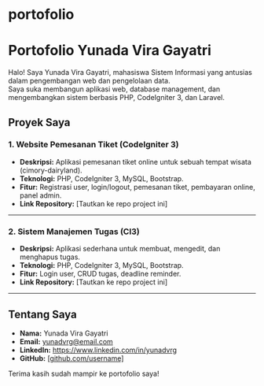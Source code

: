 # portofolio
# Portofolio Yunada Vira Gayatri

Halo! Saya Yunada Vira Gayatri, mahasiswa Sistem Informasi yang antusias dalam pengembangan web dan pengelolaan data.  
Saya suka membangun aplikasi web, database management, dan mengembangkan sistem berbasis PHP, CodeIgniter 3, dan Laravel.

## Proyek Saya

### 1. Website Pemesanan Tiket (CodeIgniter 3)
- **Deskripsi:** Aplikasi pemesanan tiket online untuk sebuah tempat wisata (cimory-dairyland).
- **Teknologi:** PHP, CodeIgniter 3, MySQL, Bootstrap.
- **Fitur:** Registrasi user, login/logout, pemesanan tiket, pembayaran online, panel admin.
- **Link Repository:** [Tautkan ke repo project ini]

---

### 2. Sistem Manajemen Tugas (CI3)
- **Deskripsi:** Aplikasi sederhana untuk membuat, mengedit, dan menghapus tugas.
- **Teknologi:** PHP, CodeIgniter 3, MySQL, Bootstrap.
- **Fitur:** Login user, CRUD tugas, deadline reminder.
- **Link Repository:** [Tautkan ke repo project ini]

---

## Tentang Saya
- **Nama:** Yunada Vira Gayatri
- **Email:** yunadvrg@email.com
- **LinkedIn:** https://www.linkedin.com/in/yunadvrg
- **GitHub:** [[github.com/username]](https://github.com/YunandaVira)

Terima kasih sudah mampir ke portofolio saya! 
